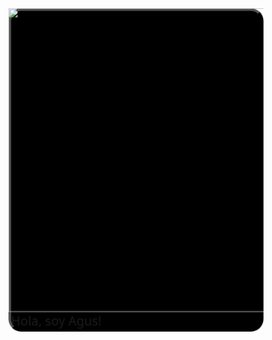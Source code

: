 <img src="https://www.google.com/url?sa=i&url=https%3A%2F%2Fgiphy.com%2Fgifs%2Fthesimpsons-the-simpsons-3x14-xT5LMLcvRrCS5Nf2Lu&psig=AOvVaw3JD3dqNTo6rMAoQbYJKv7d&ust=1612552044477000&source=images&cd=vfe&ved=0CAIQjRxqFwoTCJj0stP20O4CFQAAAAAdAAAAABAP" width="700" height="600" align="left">


<div class="alert"  
     style="font-size:25px;color:white;font-family: Segoe UI Semibold,Candara,Segoe,Segoe UI,Optima,Arial,sans-serif;text-align: left;
            border: 5px outset black; background-color: black;border-radius: 25px;">                
        <a id='explore'>Hola, soy Agus!</a>
</div>
